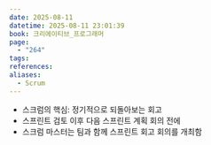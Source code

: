 ```yaml
---
date: 2025-08-11
datetime: 2025-08-11 23:01:39
book: 크리에이티브_프로그래머
page:
  - "264"
tags: 
references: 
aliases:
  - Scrum
---
```

- 스크럼의 핵심: 정기적으로 되돌아보는 회고
- 스프린트 검토 이후 다음 스프린트 계획 회의 전에
- 스크럼 마스터는 팀과 함께 스프린트 회고 회의를 개최함